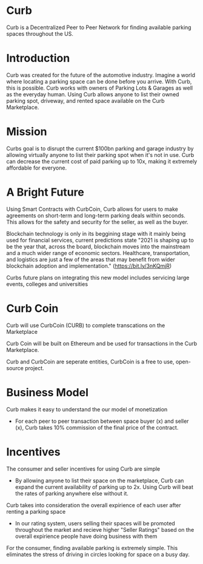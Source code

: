 # Curb
Curb is a Decentralized Peer to Peer Network for finding available parking spaces throughout the US.

# Introduction
Curb was created for the future of the automotive industry. Imagine a world where locating a parking space can be done before you arrive. With Curb, this is possible. Curb works with owners of Parking Lots & Garages as well as the everyday human. Using Curb allows anyone to list their owned parking spot, driveway, and rented space available on the Curb Marketplace.

# Mission
Curbs goal is to disrupt the current $100bn parking and garage industry by allowing virtually anyone to list their parking spot when it's not in use. Curb can decrease the current cost of paid parking up to 10x, making it extremely affordable for everyone.

# A Bright Future
Using Smart Contracts with CurbCoin, Curb allows for users to make agreements on short-term and long-term parking deals within seconds. This allows for the safety and security for the seller, as well as the buyer. 

Blockchain technology is only in its beggining stage with it mainly being used for financial services, current predictions state "2021 is shaping up to be the year that, across the board, blockchain moves into the mainstream and a much wider range of economic sectors. Healthcare, transportation, and logistics are just a few of the areas that may benefit from wider blockchain adoption and implementation." (https://bit.ly/3nKQmjR)

Curbs future plans on integrating this new model includes servicing large events, colleges and universities

# Curb Coin
Curb will use CurbCoin (CURB) to complete transcations on the Marketplace

  Curb Coin will be built on Ethereum and be used for transactions in the Curb Marketplace.

Curb and CurbCoin are seperate entities, CurbCoin is a free to use, open-source project.

# Business Model

Curb makes it easy to understand the our model of monetization

-  For each peer to peer transaction between space buyer (x) and seller (x), Curb takes 10% commission of the final price of the contract.
  
# Incentives

The consumer and seller incentives for using Curb are simple

- By allowing anyone to list their space on the marketplace, Curb can expand the current availability of parking up to 2x. Using Curb will beat the rates of    parking anywhere else without it.
  
Curb takes into consideration the overall expirience of each user after renting a parking space

  - In our rating system, users selling their spaces will be promoted throughout the market and recieve higher "Seller Ratings" based on the overall expirience people have doing business with them
  
For the consumer, finding available parking is extremely simple. This eliminates the stress of driving in circles looking for space on a busy day. 


  

  
  
 

